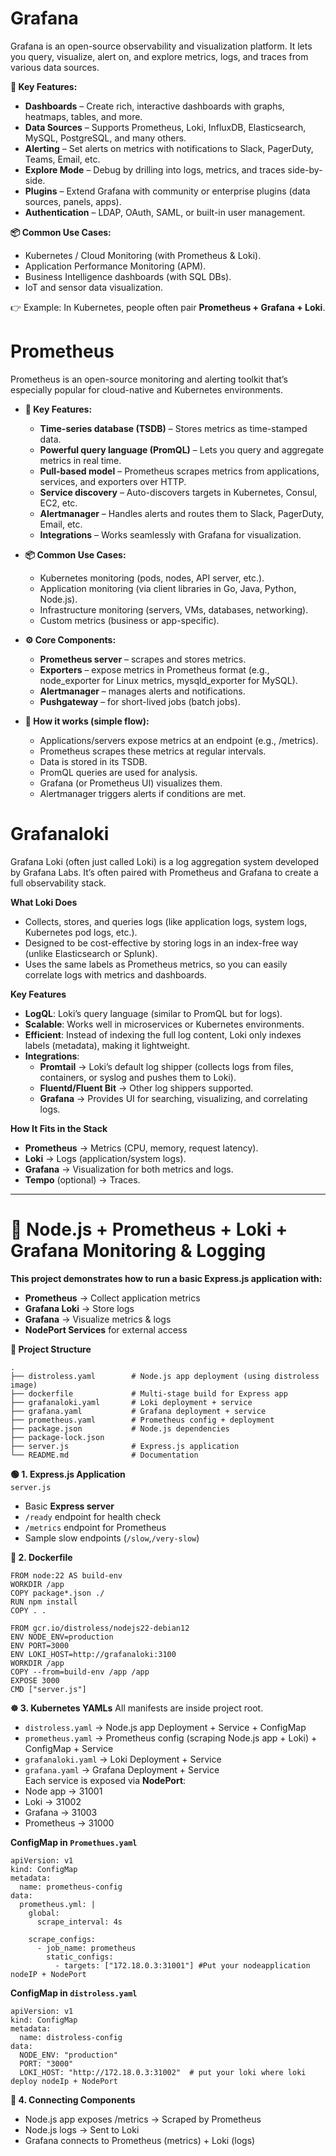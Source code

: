 # Grafana
Grafana is an open-source observability and visualization platform. It lets you query, visualize, alert on, and explore metrics, logs, and traces from various data sources.

**🔑 Key Features:**
* **Dashboards** – Create rich, interactive dashboards with graphs, heatmaps, tables, and more.
* **Data Sources** – Supports Prometheus, Loki, InfluxDB, Elasticsearch, MySQL, PostgreSQL, and many others.
* **Alerting** – Set alerts on metrics with notifications to Slack, PagerDuty, Teams, Email, etc.
* **Explore Mode** – Debug by drilling into logs, metrics, and traces side-by-side.
* **Plugins** – Extend Grafana with community or enterprise plugins (data sources, panels, apps).
* **Authentication** – LDAP, OAuth, SAML, or built-in user management.

**📦 Common Use Cases:**
* Kubernetes / Cloud Monitoring (with Prometheus & Loki).
* Application Performance Monitoring (APM).
* Business Intelligence dashboards (with SQL DBs).
* IoT and sensor data visualization.

👉 Example: In Kubernetes, people often pair **Prometheus + Grafana + Loki**.


# Prometheus
Prometheus is an open-source monitoring and alerting toolkit that’s especially popular for cloud-native and Kubernetes environments.

* **🔑 Key Features:**
    * **Time-series database (TSDB)** – Stores metrics as time-stamped data.
    * **Powerful query language (PromQL)** – Lets you query and aggregate metrics in real time.
    * **Pull-based model** – Prometheus scrapes metrics from applications, services, and exporters over HTTP.
    * **Service discovery** – Auto-discovers targets in Kubernetes, Consul, EC2, etc.
    * **Alertmanager** – Handles alerts and routes them to Slack, PagerDuty, Email, etc.
    * **Integrations** – Works seamlessly with Grafana for visualization.

* **📦 Common Use Cases:**  
    * Kubernetes monitoring (pods, nodes, API server, etc.).
    * Application monitoring (via client libraries in Go, Java, Python, Node.js).
    * Infrastructure monitoring (servers, VMs, databases, networking).
    * Custom metrics (business or app-specific).


* **⚙️ Core Components:**
    * **Prometheus server** – scrapes and stores metrics.
    * **Exporters** – expose metrics in Prometheus format (e.g., node_exporter for Linux metrics, mysqld_exporter for MySQL).
    * **Alertmanager** – manages alerts and notifications.
    * **Pushgateway** – for short-lived jobs (batch jobs).

* **🚀 How it works (simple flow):**
    * Applications/servers expose metrics at an endpoint (e.g., /metrics).
    * Prometheus scrapes these metrics at regular intervals.
    * Data is stored in its TSDB.
    * PromQL queries are used for analysis.
    * Grafana (or Prometheus UI) visualizes them.
    * Alertmanager triggers alerts if conditions are met.

# Grafanaloki
Grafana Loki (often just called Loki) is a log aggregation system developed by Grafana Labs.
It’s often paired with Prometheus and Grafana to create a full observability stack.

**What Loki Does**
* Collects, stores, and queries logs (like application logs, system logs, Kubernetes pod logs, etc.).
* Designed to be cost-effective by storing logs in an index-free way (unlike Elasticsearch or Splunk).
* Uses the same labels as Prometheus metrics, so you can easily correlate logs with metrics and dashboards.

**Key Features**

* **LogQL**: Loki’s query language (similar to PromQL but for logs).
* **Scalable**: Works well in microservices or Kubernetes environments.
* **Efficient**: Instead of indexing the full log content, Loki only indexes labels (metadata), making it lightweight.
* **Integrations**:
    * **Promtail** → Loki’s default log shipper (collects logs from files, containers, or syslog and pushes them to Loki).
    * **Fluentd/Fluent Bit** → Other log shippers supported.
    * **Grafana** → Provides UI for searching, visualizing, and correlating logs.

**How It Fits in the Stack**
* **Prometheus** → Metrics (CPU, memory, request latency).
* **Loki** → Logs (application/system logs).
* **Grafana** → Visualization for both metrics and logs.
* **Tempo** (optional) → Traces.

<hr>

# 🚀 Node.js + Prometheus + Loki + Grafana Monitoring & Logging
**This project demonstrates how to run a basic Express.js application with:**
* **Prometheus** → Collect application metrics
* **Grafana Loki** → Store logs
* **Grafana** → Visualize metrics & logs
* **NodePort Services** for external access

**📂 Project Structure**

```
.
├── distroless.yaml        # Node.js app deployment (using distroless image)
├── dockerfile             # Multi-stage build for Express app
├── grafanaloki.yaml       # Loki deployment + service
├── grafana.yaml           # Grafana deployment + service
├── prometheus.yaml        # Prometheus config + deployment
├── package.json           # Node.js dependencies
├── package-lock.json
├── server.js              # Express.js application
└── README.md              # Documentation
```

**🟢 1. Express.js Application**  
```server.js```
* Basic **Express server**
* ```/ready``` endpoint for health check
* ```/metrics``` endpoint for Prometheus
* Sample slow endpoints (```/slow```,```/very-slow```)

**🐳 2. Dockerfile**

```
FROM node:22 AS build-env
WORKDIR /app
COPY package*.json ./
RUN npm install
COPY . .

FROM gcr.io/distroless/nodejs22-debian12
ENV NODE_ENV=production
ENV PORT=3000
ENV LOKI_HOST=http://grafanaloki:3100
WORKDIR /app
COPY --from=build-env /app /app
EXPOSE 3000
CMD ["server.js"]
```

**☸️ 3. Kubernetes YAMLs**
All manifests are inside project root.
* ```distroless.yaml``` → Node.js app Deployment + Service + ConfigMap
* ```prometheus.yaml``` → Prometheus config (scraping Node.js app + Loki) + ConfigMap + Service
* ```grafanaloki.yaml``` → Loki Deployment + Service
* ```grafana.yaml``` → Grafana Deployment + Service  
Each service is exposed via **NodePort**:
* Node app → 31001
* Loki → 31002
* Grafana → 31003
* Prometheus → 31000


**ConfigMap in ```Promethues.yaml```**
```
apiVersion: v1
kind: ConfigMap
metadata:
  name: prometheus-config
data:
  prometheus.yml: |
    global:
      scrape_interval: 4s

    scrape_configs:
      - job_name: prometheus
        static_configs:
          - targets: ["172.18.0.3:31001"] #Put your nodeapplication nodeIP + NodePort
```

**ConfigMap in ```distroless.yaml```**
```
apiVersion: v1
kind: ConfigMap
metadata:
  name: distroless-config
data:
  NODE_ENV: "production"
  PORT: "3000"
  LOKI_HOST: "http://172.18.0.3:31002"  # put your loki where loki deploy nodeIp + NodePort  
```


**🔗 4. Connecting Components**
* Node.js app exposes /metrics → Scraped by Prometheus
* Node.js logs → Sent to Loki
* Grafana connects to Prometheus (metrics) + Loki (logs)